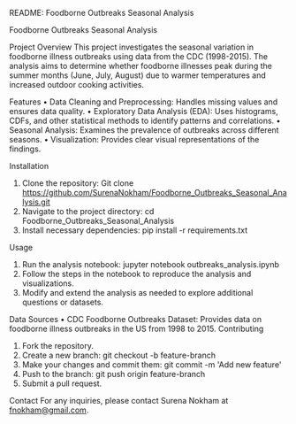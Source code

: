 README: Foodborne Outbreaks Seasonal Analysis

Foodborne Outbreaks Seasonal Analysis

Project Overview
This project investigates the seasonal variation in foodborne illness outbreaks using data from the CDC (1998-2015). The analysis aims to determine whether foodborne illnesses peak during the summer months (June, July, August) due to warmer temperatures and increased outdoor cooking activities.

Features
•	Data Cleaning and Preprocessing: Handles missing values and ensures data quality.
•	Exploratory Data Analysis (EDA): Uses histograms, CDFs, and other statistical methods to identify patterns and correlations.
•	Seasonal Analysis: Examines the prevalence of outbreaks across different seasons.
•	Visualization: Provides clear visual representations of the findings.

Installation
1.	Clone the repository:
Git clone https://github.com/SurenaNokham/Foodborne_Outbreaks_Seasonal_Analysis.git
2.	Navigate to the project directory:
cd Foodborne_Outbreaks_Seasonal_Analysis
3.	Install necessary dependencies:
pip install -r requirements.txt

Usage
1.	Run the analysis notebook:
jupyter notebook outbreaks_analysis.ipynb
2.	Follow the steps in the notebook to reproduce the analysis and visualizations.
3.	Modify and extend the analysis as needed to explore additional questions or datasets.
   
Data Sources
•	CDC Foodborne Outbreaks Dataset: Provides data on foodborne illness outbreaks in the US from 1998 to 2015.
Contributing
1.	Fork the repository.
2.	Create a new branch: git checkout -b feature-branch
3.	Make your changes and commit them: git commit -m 'Add new feature'
4.	Push to the branch: git push origin feature-branch
5.	Submit a pull request.
   
Contact
For any inquiries, please contact Surena Nokham at fnokham@gmail.com.
